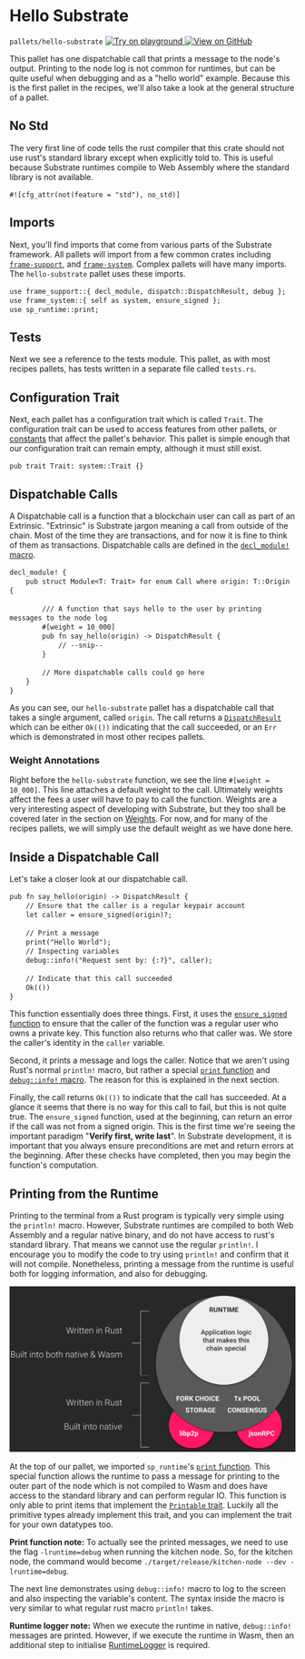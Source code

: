 # Hello Substrate

`pallets/hello-substrate`
[
	![Try on playground](https://img.shields.io/badge/Playground-Try%20it!-brightgreen?logo=Parity%20Substrate)
](https://playground.substrate.dev/?deploy=recipes&files=%2Fhome%2Fsubstrate%2Fworkspace%2Fpallets%2Fhello-substrate%2Fsrc%2Flib.rs)
[
	![View on GitHub](https://img.shields.io/badge/Github-View%20Code-brightgreen?logo=github)
](https://github.com/substrate-developer-hub/recipes/tree/master/pallets/hello-substrate/src/lib.rs)

This pallet has one
dispatchable call that prints a message to the node's output. Printing to the node log is not common for runtimes, but can be quite useful when debugging and as a "hello world" example. Because this is the first pallet in the recipes, we'll also take a look at the general structure of a pallet.

## No Std

The very first line of code tells the rust compiler that this crate should not use rust's standard
library except when explicitly told to. This is useful because Substrate runtimes compile to Web
Assembly where the standard library is not available.

```rust, ignore
#![cfg_attr(not(feature = "std"), no_std)]
```

## Imports

Next, you'll find imports that come from various parts of the Substrate framework. All pallets will
import from a few common crates including
[`frame-support`](https://substrate.dev/rustdocs/v2.0.0/frame_support/index.html), and
[`frame-system`](https://substrate.dev/rustdocs/v2.0.0/frame_system/index.html). Complex pallets will have many
imports. The `hello-substrate` pallet uses these imports.

```rust, ignore
use frame_support::{ decl_module, dispatch::DispatchResult, debug };
use frame_system::{ self as system, ensure_signed };
use sp_runtime::print;
```

## Tests

Next we see a reference to the tests module. This pallet, as with most recipes pallets, has tests written in a separate file called
`tests.rs`.

## Configuration Trait

Next, each pallet has a configuration trait which is called `Trait`. The configuration trait can be
used to access features from other pallets, or [constants](./constants.md) that affect
the pallet's behavior. This pallet is simple enough that our configuration trait can remain empty,
although it must still exist.

```rust, ignore
pub trait Trait: system::Trait {}
```

## Dispatchable Calls

A Dispatchable call is a function that a blockchain user can call as part of an Extrinsic.
"Extrinsic" is Substrate jargon meaning a call from outside of the chain. Most of the time they are
transactions, and for now it is fine to think of them as transactions. Dispatchable calls are
defined in the
[`decl_module!` macro](https://substrate.dev/rustdocs/v2.0.0/frame_support/macro.decl_module.html).

```rust, ignore
decl_module! {
	pub struct Module<T: Trait> for enum Call where origin: T::Origin {

		/// A function that says hello to the user by printing messages to the node log
		#[weight = 10_000]
		pub fn say_hello(origin) -> DispatchResult {
			// --snip--
		}

		// More dispatchable calls could go here
	}
}
```

As you can see, our `hello-substrate` pallet has a dispatchable call that takes a single argument,
called `origin`. The call returns a
[`DispatchResult`](https://substrate.dev/rustdocs/v2.0.0/frame_support/dispatch/type.DispatchResult.html) which
can be either `Ok(())` indicating that the call succeeded, or an `Err` which is demonstrated in most other recipes pallets.

### Weight Annotations

Right before the `hello-substrate` function, we see the line `#[weight = 10_000]`. This line
attaches a default weight to the call. Ultimately weights affect the fees a user will have to pay to
call the function. Weights are a very interesting aspect of developing with Substrate, but they too
shall be covered later in the section on [Weights](./weights.md). For now, and for many of
the recipes pallets, we will simply use the default weight as we have done here.

## Inside a Dispatchable Call

Let's take a closer look at our dispatchable call.

```rust, ignore
pub fn say_hello(origin) -> DispatchResult {
	// Ensure that the caller is a regular keypair account
	let caller = ensure_signed(origin)?;

	// Print a message
	print("Hello World");
	// Inspecting variables
	debug::info!("Request sent by: {:?}", caller);

	// Indicate that this call succeeded
	Ok(())
}
```

This function essentially does three things. First, it uses the
[`ensure_signed` function](https://substrate.dev/rustdocs/v2.0.0/frame_system/fn.ensure_signed.html) to ensure
that the caller of the function was a regular user who owns a private key. This function also
returns who that caller was. We store the caller's identity in the `caller` variable.

Second, it prints a message and logs the caller. Notice that we aren't using Rust's normal
`println!` macro, but rather a special
[`print` function](https://substrate.dev/rustdocs/v2.0.0/sp_runtime/fn.print.html) and
[`debug::info!` macro](https://substrate.dev/rustdocs/v2.0.0/frame_support/debug/macro.info.html). The reason for
this is explained in the next section.

Finally, the call returns `Ok(())` to indicate that the call has succeeded. At a glance it seems
that there is no way for this call to fail, but this is not quite true. The `ensure_signed`
function, used at the beginning, can return an error if the call was not from a signed origin. This
is the first time we're seeing the important paradigm "**Verify first, write last**". In Substrate
development, it is important that you always ensure preconditions are met and return errors at the
beginning. After these checks have completed, then you may begin the function's computation.

## Printing from the Runtime

Printing to the terminal from a Rust program is typically very simple using the `println!` macro.
However, Substrate runtimes are compiled to both Web Assembly and a regular native binary, and do
not have access to rust's standard library. That means we cannot use the regular `println!`. I
encourage you to modify the code to try using `println!` and confirm that it will not compile.
Nonetheless, printing a message from the runtime is useful both for logging information, and also
for debugging.

![Substrate Architecture Diagram](./img/substrate-architecture.png)

At the top of our pallet, we imported `sp_runtime`'s
[`print` function](https://substrate.dev/rustdocs/v2.0.0/sp_runtime/fn.print.html). This special function allows
the runtime to pass a message for printing to the outer part of the node which is not compiled to
Wasm and does have access to the standard library and can perform regular IO. This function is only
able to print items that implement the
[`Printable` trait](https://substrate.dev/rustdocs/v2.0.0/sp_runtime/traits/trait.Printable.html). Luckily all
the primitive types already implement this trait, and you can implement the trait for your own
datatypes too.

**Print function note:** To actually see the printed messages, we need to use the flag
`-lruntime=debug` when running the kitchen node. So, for the kitchen node, the command would become
`./target/release/kitchen-node --dev -lruntime=debug`.

The next line demonstrates using `debug::info!` macro to log to the screen and also inspecting the
variable's content. The syntax inside the macro is very similar to what regular rust macro
`println!` takes.

**Runtime logger note:** When we execute the runtime in native, `debug::info!` messages are printed.
However, if we execute the runtime in Wasm, then an additional step to initialise
[RuntimeLogger](https://substrate.dev/rustdocs/v2.0.0/frame_support/debug/struct.RuntimeLogger.html) is required.

